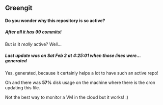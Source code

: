 ## Greengit

#### Do you wonder why this repository is so active?

##### After all it has 99 commits!

But is it *really* active? Well...

##### Last update was on Sat Feb 2 at 4:25:01 when those lines were... generated

Yes, generated, because it certainly helps a lot to have such an active repo!

Oh and there was **57%** disk usage on the machine
where there is the cron updating this file.

Not the best way to monitor a VM in the cloud but it works! :)
